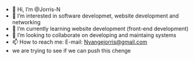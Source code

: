 - 👋 Hi, I’m @Jorris-N
- 👀 I’m interested in software developmet, website development and networking
- 🌱 I’m currently learning website development (front-end development)
- 💞️ I’m looking to collaborate on developing and maintaing systems
- 📫 How to reach me: E-mail: Nyangejorris@gmail.com
- we are trying to see if we can push this chenge

<!---
Jorris-N/Jorris-N is a ✨ special ✨ repository because its `README.md` (this file) appears on your GitHub profile.
You can click the Preview link to take a look at your changes.
--->
